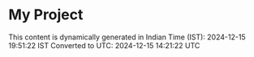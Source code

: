 # My Project

This content is dynamically generated in Indian Time (IST): 2024-12-15 19:51:22 IST
Converted to UTC: 2024-12-15 14:21:22 UTC
